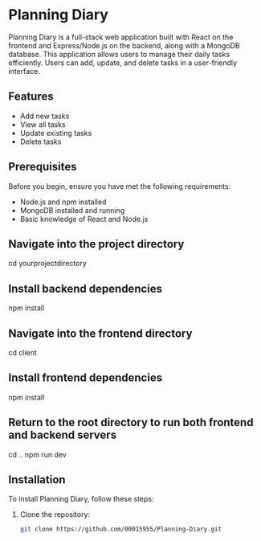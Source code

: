 # Planning Diary

Planning Diary is a full-stack web application built with React on the frontend and Express/Node.js on the backend, along with a MongoDB database. This application allows users to manage their daily tasks efficiently. Users can add, update, and delete tasks in a user-friendly interface.

## Features

- Add new tasks
- View all tasks
- Update existing tasks
- Delete tasks

## Prerequisites

Before you begin, ensure you have met the following requirements:

- Node.js and npm installed
- MongoDB installed and running
- Basic knowledge of React and Node.js


## Navigate into the project directory
cd yourprojectdirectory

## Install backend dependencies
npm install

## Navigate into the frontend directory
cd client

## Install frontend dependencies
npm install

## Return to the root directory to run both frontend and backend servers
cd ..
npm run dev

## Installation

To install Planning Diary, follow these steps:

1. Clone the repository:
   ```bash
   git clone https://github.com/00015955/Planning-Diary.git
